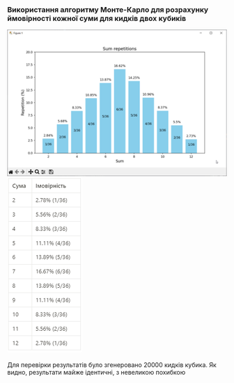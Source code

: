 ### Використання алгоритму Монте-Карло для розрахунку ймовірності кожної суми для кидків двох кубиків

![Alt text](image.png)<br/>
![Alt text](image-1.png)<br/>
<br/>
Для перевірки результатів було згенеровано 20000 кидків кубика. Як видно, результати майже ідентичні, з невеликою похибкою
